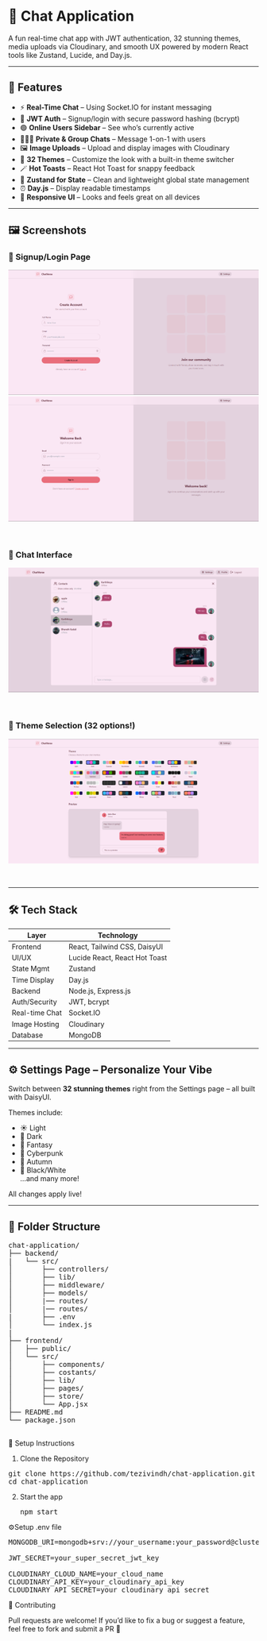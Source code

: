 # 💬 Chat Application

A fun real-time chat app with JWT authentication, 32 stunning themes, media uploads via Cloudinary, and smooth UX powered by modern React tools like Zustand, Lucide, and Day.js.

---

## 🚀 Features

- ⚡ **Real-Time Chat** – Using Socket.IO for instant messaging
- 🔐 **JWT Auth** – Signup/login with secure password hashing (bcrypt)
- 🟢 **Online Users Sidebar** – See who’s currently active
- 🧑‍🤝‍🧑 **Private & Group Chats** – Message 1-on-1 with users
- 🖼️ **Image Uploads** – Upload and display images with Cloudinary
- 🎨 **32 Themes** – Customize the look with a built-in theme switcher
- 🪄 **Hot Toasts** – React Hot Toast for snappy feedback
- 🧠 **Zustand for State** – Clean and lightweight global state management
- ⏰ **Day.js** – Display readable timestamps
- 📱 **Responsive UI** – Looks and feels great on all devices

---

## 🖼️ Screenshots

### 🔐 Signup/Login Page

![Signup Screenshot](screenshots/signup.png)
![Login Screenshot](screenshots/login.png)

&nbsp;

### 💬 Chat Interface

![Chat Screenshot](screenshots/chat.png)

&nbsp;

### 🎨 Theme Selection (32 options!)

![Themes Screenshot](screenshots/themes.png)

&nbsp;

---

## 🛠️ Tech Stack

| Layer          | Technology                    |
| -------------- | ----------------------------- |
| Frontend       | React, Tailwind CSS, DaisyUI  |
| UI/UX          | Lucide React, React Hot Toast |
| State Mgmt     | Zustand                       |
| Time Display   | Day.js                        |
| Backend        | Node.js, Express.js           |
| Auth/Security  | JWT, bcrypt                   |
| Real-time Chat | Socket.IO                     |
| Image Hosting  | Cloudinary                    |
| Database       | MongoDB                       |

---

## ⚙️ Settings Page – Personalize Your Vibe

Switch between **32 stunning themes** right from the Settings page – all built with DaisyUI.

Themes include:

- ☀️ Light
- 🌙 Dark
- 🐉 Fantasy
- 🧊 Cyberpunk
- 🍁 Autumn
- 🐼 Black/White  
  ...and many more!

All changes apply live!

---

## 📁 Folder Structure

<pre>
chat-application/
├── backend/
|   └── src/
│       ├── controllers/
│       ├── lib/
│       ├── middleware/
│       ├── models/
│       |── routes/
│       |── routes/
|       ├── .env
│       └── index.js
|
├── frontend/
│   ├── public/
│   └── src/
│       ├── components/
│       ├── costants/
│       ├── lib/
│       ├── pages/
│       ├── store/
│       └── App.jsx
├── README.md
└── package.json

</pre>

🔧 Setup Instructions

1. Clone the Repository

<pre>
git clone https://github.com/tezivindh/chat-application.git
cd chat-application</pre>

2. Start the app
   <pre>
   npm start
   </pre>

⚙️Setup .env file

<pre>
MONGODB_URI=mongodb+srv://your_username:your_password@cluster0.ggok6.mongodb.net/chat_db?retryWrites=true&w=majority&appName=Cluster0

JWT_SECRET=your_super_secret_jwt_key

CLOUDINARY_CLOUD_NAME=your_cloud_name
CLOUDINARY_API_KEY=your_cloudinary_api_key
CLOUDINARY_API_SECRET=your_cloudinary_api_secret
</pre>

🤝 Contributing

<p>
Pull requests are welcome! If you’d like to fix a bug or suggest a feature, feel free to fork and submit a PR 🚀</p>
